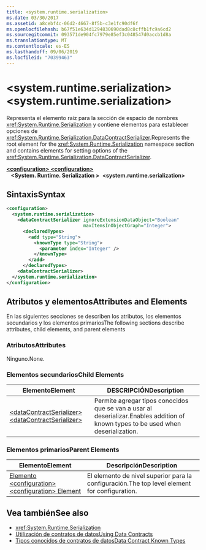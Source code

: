 ```yaml
---
title: <system.runtime.serialization>
ms.date: 03/30/2017
ms.assetid: a8cebf4c-06d2-4667-8f5b-c3e1fc90df6f
ms.openlocfilehash: b67f51e634d1294830690dad8c8cffb1fc9a6cd2
ms.sourcegitcommit: 093571de904fc7979e85ef3c048547d0accb1d8a
ms.translationtype: MT
ms.contentlocale: es-ES
ms.lasthandoff: 09/06/2019
ms.locfileid: "70399463"
---
```

# <a name="systemruntimeserialization"></a><span data-ttu-id="48237-102">\<system.runtime.serialization></span><span class="sxs-lookup"><span data-stu-id="48237-102">\<system.runtime.serialization></span></span>
<span data-ttu-id="48237-103">Representa el elemento raíz para la sección de espacio de nombres <xref:System.Runtime.Serialization> y contiene elementos para establecer opciones de <xref:System.Runtime.Serialization.DataContractSerializer>.</span><span class="sxs-lookup"><span data-stu-id="48237-103">Represents the root element for the <xref:System.Runtime.Serialization> namespace section and contains elements for setting options of the <xref:System.Runtime.Serialization.DataContractSerializer>.</span></span>  

<span data-ttu-id="48237-104">[ **\<configuration>** ](../configuration-element.md)</span><span class="sxs-lookup"><span data-stu-id="48237-104">[**\<configuration>**](../configuration-element.md)</span></span>\
<span data-ttu-id="48237-105">&nbsp;&nbsp; **\<System. Runtime. Serialization >**</span><span class="sxs-lookup"><span data-stu-id="48237-105">&nbsp;&nbsp;**\<system.runtime.serialization>**</span></span>  
  
## <a name="syntax"></a><span data-ttu-id="48237-106">Sintaxis</span><span class="sxs-lookup"><span data-stu-id="48237-106">Syntax</span></span>  
  
```xml  
<configuration>
  <system.runtime.serialization>
    <dataContractSerializer ignoreExtensionDataObject="Boolean"
                            maxItemsInObjectGraph="Integer">
      <declaredTypes>
        <add type="String">
          <knownType type="String">
            <parameter index="Integer" />
          </knownType>
        </add>
      </declaredTypes>
    <dataContractSerializer>
  </system.runtime.serialization>
</configuration>
```  
  
## <a name="attributes-and-elements"></a><span data-ttu-id="48237-107">Atributos y elementos</span><span class="sxs-lookup"><span data-stu-id="48237-107">Attributes and Elements</span></span>  
 <span data-ttu-id="48237-108">En las siguientes secciones se describen los atributos, los elementos secundarios y los elementos primarios</span><span class="sxs-lookup"><span data-stu-id="48237-108">The following sections describe attributes, child elements, and parent elements</span></span>  
  
### <a name="attributes"></a><span data-ttu-id="48237-109">Atributos</span><span class="sxs-lookup"><span data-stu-id="48237-109">Attributes</span></span>  
 <span data-ttu-id="48237-110">Ninguno.</span><span class="sxs-lookup"><span data-stu-id="48237-110">None.</span></span>  
  
### <a name="child-elements"></a><span data-ttu-id="48237-111">Elementos secundarios</span><span class="sxs-lookup"><span data-stu-id="48237-111">Child Elements</span></span>  
  
|<span data-ttu-id="48237-112">Elemento</span><span class="sxs-lookup"><span data-stu-id="48237-112">Element</span></span>|<span data-ttu-id="48237-113">DESCRIPCIÓN</span><span class="sxs-lookup"><span data-stu-id="48237-113">Description</span></span>|  
|-------------|-----------------|  
|[<span data-ttu-id="48237-114">\<dataContractSerializer></span><span class="sxs-lookup"><span data-stu-id="48237-114">\<dataContractSerializer></span></span>](datacontractserializer-of-system-runtime-serialization.md)|<span data-ttu-id="48237-115">Permite agregar tipos conocidos que se van a usar al deserializar.</span><span class="sxs-lookup"><span data-stu-id="48237-115">Enables addition of known types to be used when deserialization.</span></span>|  
  
### <a name="parent-elements"></a><span data-ttu-id="48237-116">Elementos primarios</span><span class="sxs-lookup"><span data-stu-id="48237-116">Parent Elements</span></span>  
  
|<span data-ttu-id="48237-117">Elemento</span><span class="sxs-lookup"><span data-stu-id="48237-117">Element</span></span>|<span data-ttu-id="48237-118">Descripción</span><span class="sxs-lookup"><span data-stu-id="48237-118">Description</span></span>|  
|-------------|-----------------|  
|[<span data-ttu-id="48237-119">Elemento \<configuration></span><span class="sxs-lookup"><span data-stu-id="48237-119">\<configuration> Element</span></span>](../configuration-element.md)|<span data-ttu-id="48237-120">El elemento de nivel superior para la configuración.</span><span class="sxs-lookup"><span data-stu-id="48237-120">The top level element for configuration.</span></span>|  
  
## <a name="see-also"></a><span data-ttu-id="48237-121">Vea también</span><span class="sxs-lookup"><span data-stu-id="48237-121">See also</span></span>

- <xref:System.Runtime.Serialization>
- [<span data-ttu-id="48237-122">Utilización de contratos de datos</span><span class="sxs-lookup"><span data-stu-id="48237-122">Using Data Contracts</span></span>](../../../wcf/feature-details/using-data-contracts.md)
- [<span data-ttu-id="48237-123">Tipos conocidos de contratos de datos</span><span class="sxs-lookup"><span data-stu-id="48237-123">Data Contract Known Types</span></span>](../../../wcf/feature-details/data-contract-known-types.md)
 
